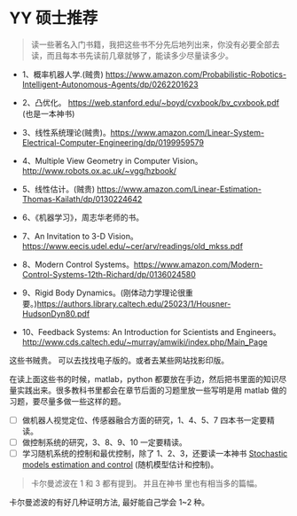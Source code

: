 # YY 硕士推荐
> 读一些著名入门书籍，我把这些书不分先后地列出来，你没有必要全部去读，而且每本书先读前几章就够了，能读多少尽量读多少。


* 1、概率机器人学.(贼贵) https://www.amazon.com/Probabilistic-Robotics-Intelligent-Autonomous-Agents/dp/0262201623

* 2、凸优化。 https://web.stanford.edu/~boyd/cvxbook/bv_cvxbook.pdf (也是一本神书)

* 3、线性系统理论(贼贵)。https://www.amazon.com/Linear-System-Electrical-Computer-Engineering/dp/0199959579

* 4、Multiple View Geometry in Computer Vision。 http://www.robots.ox.ac.uk/~vgg/hzbook/

* 5、线性估计。(贼贵) https://www.amazon.com/Linear-Estimation-Thomas-Kailath/dp/0130224642

* 6、《机器学习》，周志华老师的书。

* 7、An Invitation to 3-D Vision。https://www.eecis.udel.edu/~cer/arv/readings/old_mkss.pdf

* 8、Modern Control Systems。https://www.amazon.com/Modern-Control-Systems-12th-Richard/dp/0136024580

* 9、Rigid Body Dynamics。(刚体动力学理论很重要。)https://authors.library.caltech.edu/25023/1/Housner-HudsonDyn80.pdf

* 10、Feedback Systems: An Introduction for Scientists and Engineers。http://www.cds.caltech.edu/~murray/amwiki/index.php/Main_Page

这些书贼贵。 可以去找找电子版的。或者去某些网站找影印版。

在读上面这些书的时候，matlab，python 都要放在手边，然后把书里面的知识尽量实践出来。很多教科书里都会在章节后面的习题里放一些写明是用 matlab 做的习题，要尽量多做一些这样的题。

* [ ] 做机器人视觉定位、传感器融合方面的研究，1、4、5、7 四本书一定要精读。
* [ ] 做控制系统的研究，3、8、9、10 一定要精读。
* [ ] 学习随机系统的控制和最优控制，除了 1、2、3，还要读一本神书 [Stochastic models estimation and control](https://www.cs.unc.edu/~welch/kalman/media/pdf/maybeck_ch1.pdf) (随机模型估计和控制)。

> 卡尔曼滤波在 1 和 3 都有提到。 并且在神书 [](https://www.cs.unc.edu/~welch/kalman/media/pdf/maybeck_ch1.pdf) 里也有相当多的篇幅。

卡尔曼滤波的有好几种证明方法, 最好能自己学会 1~2 种。
#
